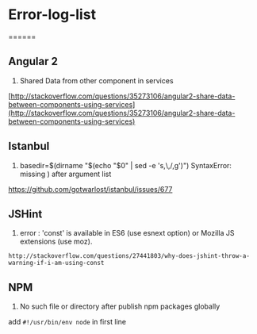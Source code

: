 # Error-log-list
======

## Angular 2
1. Shared Data from other component in services

 [http://stackoverflow.com/questions/35273106/angular2-share-data-between-components-using-services](http://stackoverflow.com/questions/35273106/angular2-share-data-between-components-using-services)

## Istanbul 
1. basedir=$(dirname "$(echo "$0" | sed -e 's,\\,/,g')") SyntaxError: missing ) after argument list

 https://github.com/gotwarlost/istanbul/issues/677
 
## JSHint
1. error : 'const' is available in ES6 (use esnext option) or Mozilla JS extensions (use moz).

 `http://stackoverflow.com/questions/27441803/why-does-jshint-throw-a-warning-if-i-am-using-const`

## NPM
1. No such file or directory after publish npm packages globally

 add `#!/usr/bin/env node` in first line 


